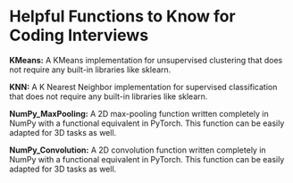 # Helpful Functions to Know for Coding Interviews

**KMeans:** A KMeans implementation for unsupervised clustering that does not require any built-in libraries like sklearn. 

**KNN:** A K Nearest Neighbor implementation for supervised classification that does not require any built-in libraries like sklearn. 

**NumPy_MaxPooling:** A 2D max-pooling function written completely in NumPy with a functional equivalent in PyTorch. This function can be easily adapted for 3D tasks as well. 

**NumPy_Convolution:** A 2D convolution function written completely in NumPy with a functional equivalent in PyTorch. This function can be easily adapted for 3D tasks as well. 
